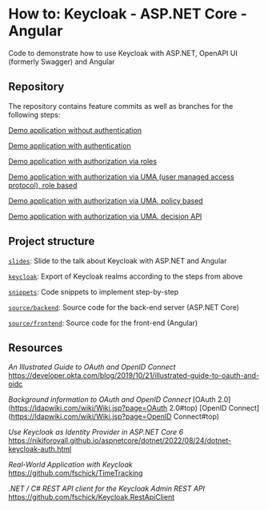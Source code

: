 # How to: Keycloak - ASP.NET Core - Angular

Code to demonstrate how to use Keycloak with ASP.NET, OpenAPI UI (formerly Swagger) and Angular

## Repository

The repository contains feature commits as well as branches for the following steps:

[Demo application without authentication](https://github.com/fschick/Keycloak.ASPNet.Angular/tree/without-authentication)

[Demo application with authentication](https://github.com/fschick/Keycloak.ASPNet.Angular/tree/authentication-only)

[Demo application with authorization via roles](https://github.com/fschick/Keycloak.ASPNet.Angular/tree/authorization-via-roles)

[Demo application with authorization via UMA (user managed access protocol), role based](https://github.com/fschick/Keycloak.ASPNet.Angular/tree/authorization-via-uma-role-based)

[Demo application with authorization via UMA, policy based](https://github.com/fschick/Keycloak.ASPNet.Angular/tree/authorization-via-uma-policy-based)

[Demo application with authorization via UMA, decision API](https://github.com/fschick/Keycloak.ASPNet.Angular/tree/authorization-via-uma-decision-api)

## Project structure

[`slides`](https://github.com/fschick/Keycloak.ASPNet.Angular/tree/main/slides): Slide to the talk about Keycloak with ASP.NET and Angular

[`keycloak`](https://github.com/fschick/Keycloak.ASPNet.Angular/tree/main/keycloak): Export of Keycloak realms according to the steps from above

[`snippets`](https://github.com/fschick/Keycloak.ASPNet.Angular/tree/main/snippets): Code snippets to implement step-by-step

[ `source/backend`](https://github.com/fschick/Keycloak.ASPNet.Angular/tree/main/source/backend): Source code for the back-end server (ASP.NET Core)

[`source/frontend`](https://github.com/fschick/Keycloak.ASPNet.Angular/tree/main/source/frontend): Source code for the front-end (Angular)

## Resources

*An Illustrated Guide to OAuth and OpenID Connect*
https://developer.okta.com/blog/2019/10/21/illustrated-guide-to-oauth-and-oidc

*Background information to OAuth and OpenID Connect*
[OAuth 2.0](https://ldapwiki.com/wiki/Wiki.jsp?page=OAuth 2.0#top)
[OpenID Connect](https://ldapwiki.com/wiki/Wiki.jsp?page=OpenID Connect#top)

*Use Keycloak as Identity Provider in ASP.NET Core 6*
https://nikiforovall.github.io/aspnetcore/dotnet/2022/08/24/dotnet-keycloak-auth.html

*Real-World Application with Keycloak*
https://github.com/fschick/TimeTracking

*.NET / C# REST API client for the Keycloak Admin REST API*
https://github.com/fschick/Keycloak.RestApiClient